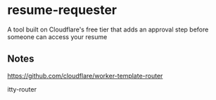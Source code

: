 # resume-requester

A tool built on Cloudflare's free tier that adds an approval step before someone can access your resume

## Notes

https://github.com/cloudflare/worker-template-router

itty-router
